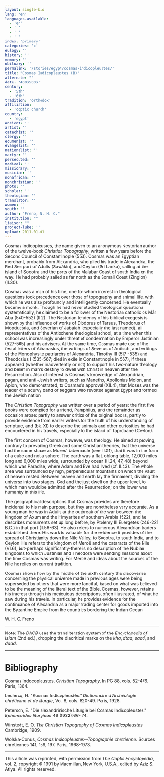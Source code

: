 ```yaml
---
layout: single-bio
lang: 'en'
languages-available:
  - 'en'
  - ' '
  - ' '
  - ' '
index: 'primary'
categories: 'c'
eulogy: ''
history: ''
memory: ''
obituary: ''
permalink: '/stories/egypt/cosmas-indicopleustes/'
title: "Cosmas Indicopleustes (B)"
alternate: ""
date: '400s500s'
century:
  - '5th'
  - '6th'
tradition: 'orthodox'
affiliation:
  - 'coptic church'
country:
  - 'egypt'
ancient: ''
artist: ''
catechist: ''
clergy: ''
ecumenist: ''
evangelist: ''
nationalist: ''
martyr: ''
persecuted: ''
medical: ''
missionary: ''
musician: ''
nonafrican: ''
nonchristian: ''
photo: ''
scholar: ''
theologian: ''
translator: ''
women: ''
youth: ''
author: "Freno, W. H. C."
institution: ""
liaison: ""
project-luke: ''
upload: 2011-01-01
---
```




Cosmas Indicopleustes, the name given to an anonymous Nestorian author of the twelve-book *Christian Topography*, written a few years before the Second Council of Constantinople (553). Cosmas was an Egyptian merchant, probably from Alexandria, who plied his trade in Alexandria, the Red Sea port of Adulis (Saw&#257;kin), and Ceylon (Sri Lanka), calling at the island of Socotra and the ports of the Malabar Coast of south India on the way. He had probably sailed as far north as the Somali Coast (Zingion) (II.30).

Cosmas was a man of his time, one for whom interest in theological questions took precedence over those of topography and animal life, with which he was also profoundly and intelligently concerned. He eventually became a monk. Though he had never studied theological questions systematically, he claimed to be a follower of the Nestorian catholic os M&#257;r Aba (540-552) (II.2). The Nestorian tendency of his biblical exegesis is shown by the influence of works of Diodorus of Tarsus, Theodorus of Mopduestia, and Severian of Jabalah (especially the last named), all representatives of the Antiochene theological school, at a time when this school was increasingly under threat of condemnation by Emperor Justinian (527-565) and his advisers. At the same time, Cosmas made use of the festal letters of Athanasius, the writings of Severus of Antioch, and writings of the Monophysite patriarchs of Alexandria, Timothy III (517 -535) and Theodosius I (535-567; died in exile in Constantinople in 567), if these appeared (whether inadvertently or not) to support his two-nature theology and belief in man's destiny to dwell with Christ in heaven after the Resurrection. Also of interest is Cosmas's knowledge of Alexandrian, pagan, and anti-Jewish writers, such as Manetho, Apollonius Molon, and Apion, who demonstrated, to Cosmas's approval (XII.4), that Moses was the leader of a scurvy band of beggars who revolted against Egypt and formed the Jewish nation.

The *Christian Topography* was written over a period of years: the first five books were compiled for a friend, Pamphilus, and the remainder as occasion arose: partly to answer critics of the original books, partly to provide evidence from earlier writers for the truth of his understanding of scripture, and (bk. XI) to describe the animals and other curiosities he had encountered in his travels, especially to the island of Taprobane (Ceylon).

The first concern of Cosmas, however, was theology. He aimed at proving, contrary to prevailing Greek and some Christian theories, that the universe had the same shape as Moses' tabernacle (see III.51), that it was in the form of a cube and not a sphere. The earth was a flat, oblong table, 12,000 miles long and 6,000 miles wide, surrounded by ocean (II.24, 47, 48) beyond which was Paradise, where Adam and Eve had lived (cf. II.43). The whole area was surrounded by high, perpendicular mountains on which the vault of heaven rested. Between heaven and earth lay the firmament, dividing the universe into two stages. God and the just dwelt on the upper level, to which man would be admitted after the Resurrection; on the lower was humanity in this life.

The geographical descriptions that Cosmas provides are therefore incidental to his main purpose, but they are nonetheless very accurate. As a young man he was in Adulis at the outbreak of the war between the kingdom of Axum and the Himyarites of southern Arabia (522), and he describes monuments set up long before, by Ptolemy III Euergetes (246-221 B.C.) in that port (II.56-63). He also refers to numerous Alexandrian traders established there. His work is valuable for the evidence it provides of the spread of Christianity down the Nile Valley, to Socotra, to south India, and to Ceylon. He refers to the kingdom of Mero&#235; and the cataracts of the Nile (VI.6), but-perhaps significantly-there is no description of the Nubian kingdoms to which Justinian and Theodora were sending missions about the time Cosmas was writing. For Mero&#235; and ideas about the sources of the Nile he relies on current tradition.

Cosmas shows how by the middle of the sixth century the discoveries concerning the physical universe made in previous ages were being superseded by others that were more fanciful, based on what was believed to be the meaning of the literal text of the Bible. Cosmas, however, retains his interest through his meticulous descriptions, often illustrated, of what he saw during his travels. In particular, he provides evidence for the continuance of Alexandria as a major trading center for goods imported into the Byzantine Empire from the countries bordering the Indian Ocean.

W. H. C. Freno

---

Note: The *DACB* uses the transliteration system of the *Encyclopedia of Islam* (2nd ed.), dropping the diacritical marks on the *kha*, *dtaa*, *saad*, and *daad*.

---

# Bibliography

Cosmas Indocopleustes. *Christian Topography*. In PG 88, cols. 52-476. Paris, 1864.

Leclercq, H. "Kosmas Indicopleust&#232;s." *Dictionnaire d'Arch&#233;ologie chr&#233;tienne et de liturgie*, Vol. 8, cols. 820-49. Paris, 1928.

Peterson, E. "Die alexandrinische Liturgie bei Cosmas Indicopleustes." *Ephemerides liturgicae* 46 (1932):66- 74.

Winstedt, E. O. *The Christian Topography of Cosmas Indicopleustes*. Cambridge, 1909.

Wolska-Conus,  *Cosmas Indicopleustes--Topographie chr&#233;tienne*. Sources chr&#233;tiennes 141, 159, 197. Paris, 1968-1973.

---

This article was reprinted, with permission from *The Coptic Encyclopedia*, vol. 2, copyright &copy; 1991 by Macmillan, New York, U.S.A., edited by Aziz S. Atiya. All rights reserved.